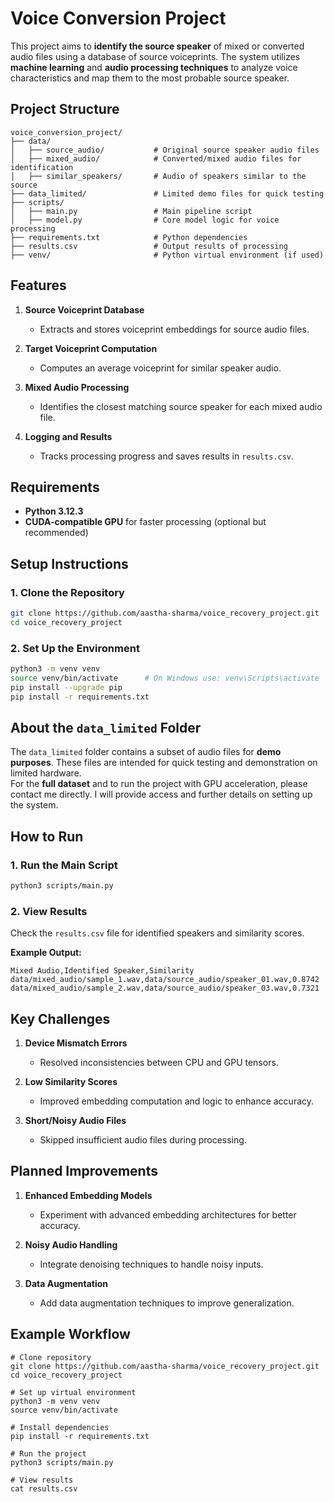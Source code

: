 # Voice Conversion Project

This project aims to **identify the source speaker** of mixed or converted audio files using a database of source voiceprints. The system utilizes **machine learning** and **audio processing techniques** to analyze voice characteristics and map them to the most probable source speaker.

## Project Structure

```plaintext
voice_conversion_project/
├── data/
│   ├── source_audio/           # Original source speaker audio files
│   ├── mixed_audio/            # Converted/mixed audio files for identification
│   ├── similar_speakers/       # Audio of speakers similar to the source
├── data_limited/               # Limited demo files for quick testing
├── scripts/
│   ├── main.py                 # Main pipeline script
│   ├── model.py                # Core model logic for voice processing
├── requirements.txt            # Python dependencies
├── results.csv                 # Output results of processing
├── venv/                       # Python virtual environment (if used)
```

## Features

1. **Source Voiceprint Database**  
   - Extracts and stores voiceprint embeddings for source audio files.

2. **Target Voiceprint Computation**  
   - Computes an average voiceprint for similar speaker audio.

3. **Mixed Audio Processing**  
   - Identifies the closest matching source speaker for each mixed audio file.

4. **Logging and Results**  
   - Tracks processing progress and saves results in `results.csv`.

## Requirements

- **Python 3.12.3**
- **CUDA-compatible GPU** for faster processing (optional but recommended)

## Setup Instructions

### 1. Clone the Repository
```bash
git clone https://github.com/aastha-sharma/voice_recovery_project.git
cd voice_recovery_project
```

### 2. Set Up the Environment
```bash
python3 -m venv venv
source venv/bin/activate      # On Windows use: venv\Scripts\activate
pip install --upgrade pip
pip install -r requirements.txt
```

## About the `data_limited` Folder

The `data_limited` folder contains a subset of audio files for **demo purposes**. These files are intended for quick testing and demonstration on limited hardware.  
For the **full dataset** and to run the project with GPU acceleration, please contact me directly. I will provide access and further details on setting up the system.


## How to Run

### 1. Run the Main Script
```bash
python3 scripts/main.py
```

### 2. View Results
Check the `results.csv` file for identified speakers and similarity scores.

**Example Output:**

```csv
Mixed Audio,Identified Speaker,Similarity
data/mixed_audio/sample_1.wav,data/source_audio/speaker_01.wav,0.8742
data/mixed_audio/sample_2.wav,data/source_audio/speaker_03.wav,0.7321
```



## Key Challenges

1. **Device Mismatch Errors**  
   - Resolved inconsistencies between CPU and GPU tensors.

2. **Low Similarity Scores**  
   - Improved embedding computation and logic to enhance accuracy.

3. **Short/Noisy Audio Files**  
   - Skipped insufficient audio files during processing.



## Planned Improvements

1. **Enhanced Embedding Models**  
   - Experiment with advanced embedding architectures for better accuracy.

2. **Noisy Audio Handling**  
   - Integrate denoising techniques to handle noisy inputs.

3. **Data Augmentation**  
   - Add data augmentation techniques to improve generalization.



## Example Workflow

```
# Clone repository
git clone https://github.com/aastha-sharma/voice_recovery_project.git
cd voice_recovery_project

# Set up virtual environment
python3 -m venv venv
source venv/bin/activate

# Install dependencies
pip install -r requirements.txt

# Run the project
python3 scripts/main.py

# View results
cat results.csv
```
